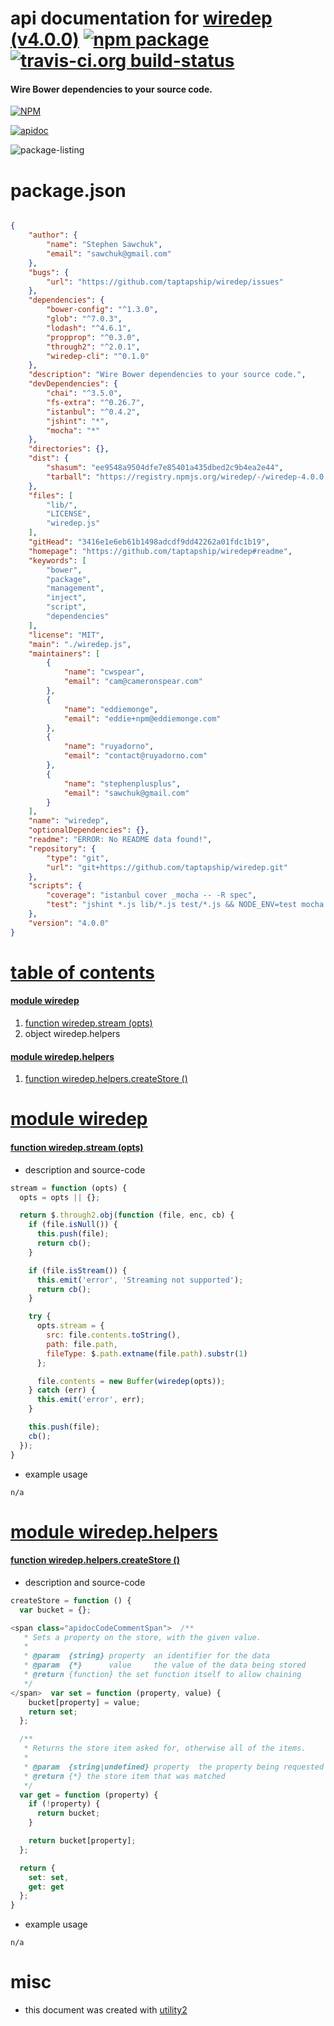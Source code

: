 # api documentation for  [wiredep (v4.0.0)](https://github.com/taptapship/wiredep#readme)  [![npm package](https://img.shields.io/npm/v/npmdoc-wiredep.svg?style=flat-square)](https://www.npmjs.org/package/npmdoc-wiredep) [![travis-ci.org build-status](https://api.travis-ci.org/npmdoc/node-npmdoc-wiredep.svg)](https://travis-ci.org/npmdoc/node-npmdoc-wiredep)
#### Wire Bower dependencies to your source code.

[![NPM](https://nodei.co/npm/wiredep.png?downloads=true)](https://www.npmjs.com/package/wiredep)

[![apidoc](https://npmdoc.github.io/node-npmdoc-wiredep/build/screen-capture.buildNpmdoc.browser._2Fhome_2Ftravis_2Fbuild_2Fnpmdoc_2Fnode-npmdoc-wiredep_2Ftmp_2Fbuild_2Fapidoc.html.png)](https://npmdoc.github.io/node-npmdoc-wiredep/build..beta..travis-ci.org/apidoc.html)

![package-listing](https://npmdoc.github.io/node-npmdoc-wiredep/build/screen-capture.npmPackageListing.svg)



# package.json

```json

{
    "author": {
        "name": "Stephen Sawchuk",
        "email": "sawchuk@gmail.com"
    },
    "bugs": {
        "url": "https://github.com/taptapship/wiredep/issues"
    },
    "dependencies": {
        "bower-config": "^1.3.0",
        "glob": "^7.0.3",
        "lodash": "^4.6.1",
        "propprop": "^0.3.0",
        "through2": "^2.0.1",
        "wiredep-cli": "^0.1.0"
    },
    "description": "Wire Bower dependencies to your source code.",
    "devDependencies": {
        "chai": "^3.5.0",
        "fs-extra": "^0.26.7",
        "istanbul": "^0.4.2",
        "jshint": "*",
        "mocha": "*"
    },
    "directories": {},
    "dist": {
        "shasum": "ee9548a9504dfe7e85401a435dbed2c9b4ea2e44",
        "tarball": "https://registry.npmjs.org/wiredep/-/wiredep-4.0.0.tgz"
    },
    "files": [
        "lib/",
        "LICENSE",
        "wiredep.js"
    ],
    "gitHead": "3416e1e6eb61b1498adcdf9dd42262a01fdc1b19",
    "homepage": "https://github.com/taptapship/wiredep#readme",
    "keywords": [
        "bower",
        "package",
        "management",
        "inject",
        "script",
        "dependencies"
    ],
    "license": "MIT",
    "main": "./wiredep.js",
    "maintainers": [
        {
            "name": "cwspear",
            "email": "cam@cameronspear.com"
        },
        {
            "name": "eddiemonge",
            "email": "eddie+npm@eddiemonge.com"
        },
        {
            "name": "ruyadorno",
            "email": "contact@ruyadorno.com"
        },
        {
            "name": "stephenplusplus",
            "email": "sawchuk@gmail.com"
        }
    ],
    "name": "wiredep",
    "optionalDependencies": {},
    "readme": "ERROR: No README data found!",
    "repository": {
        "type": "git",
        "url": "git+https://github.com/taptapship/wiredep.git"
    },
    "scripts": {
        "coverage": "istanbul cover _mocha -- -R spec",
        "test": "jshint *.js lib/*.js test/*.js && NODE_ENV=test mocha -R spec"
    },
    "version": "4.0.0"
}
```



# <a name="apidoc.tableOfContents"></a>[table of contents](#apidoc.tableOfContents)

#### [module wiredep](#apidoc.module.wiredep)
1.  [function <span class="apidocSignatureSpan">wiredep.</span>stream (opts)](#apidoc.element.wiredep.stream)
1.  object <span class="apidocSignatureSpan">wiredep.</span>helpers

#### [module wiredep.helpers](#apidoc.module.wiredep.helpers)
1.  [function <span class="apidocSignatureSpan">wiredep.helpers.</span>createStore ()](#apidoc.element.wiredep.helpers.createStore)



# <a name="apidoc.module.wiredep"></a>[module wiredep](#apidoc.module.wiredep)

#### <a name="apidoc.element.wiredep.stream"></a>[function <span class="apidocSignatureSpan">wiredep.</span>stream (opts)](#apidoc.element.wiredep.stream)
- description and source-code
```javascript
stream = function (opts) {
  opts = opts || {};

  return $.through2.obj(function (file, enc, cb) {
    if (file.isNull()) {
      this.push(file);
      return cb();
    }

    if (file.isStream()) {
      this.emit('error', 'Streaming not supported');
      return cb();
    }

    try {
      opts.stream = {
        src: file.contents.toString(),
        path: file.path,
        fileType: $.path.extname(file.path).substr(1)
      };

      file.contents = new Buffer(wiredep(opts));
    } catch (err) {
      this.emit('error', err);
    }

    this.push(file);
    cb();
  });
}
```
- example usage
```shell
n/a
```



# <a name="apidoc.module.wiredep.helpers"></a>[module wiredep.helpers](#apidoc.module.wiredep.helpers)

#### <a name="apidoc.element.wiredep.helpers.createStore"></a>[function <span class="apidocSignatureSpan">wiredep.helpers.</span>createStore ()](#apidoc.element.wiredep.helpers.createStore)
- description and source-code
```javascript
createStore = function () {
  var bucket = {};

<span class="apidocCodeCommentSpan">  /**
   * Sets a property on the store, with the given value.
   *
   * @param  {string} property  an identifier for the data
   * @param  {*}      value     the value of the data being stored
   * @return {function} the set function itself to allow chaining
   */
</span>  var set = function (property, value) {
    bucket[property] = value;
    return set;
  };

  /**
   * Returns the store item asked for, otherwise all of the items.
   *
   * @param  {string|undefined} property  the property being requested
   * @return {*} the store item that was matched
   */
  var get = function (property) {
    if (!property) {
      return bucket;
    }

    return bucket[property];
  };

  return {
    set: set,
    get: get
  };
}
```
- example usage
```shell
n/a
```



# misc
- this document was created with [utility2](https://github.com/kaizhu256/node-utility2)
